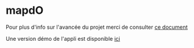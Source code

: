 
# mapdO

<!-- badges: start -->
<!-- badges: end -->

Pour plus d'info sur l'avancée du projet merci de consulter [ce document](https://htmlpreview.github.io/?https://github.com/lvaudor/mapdO/tree/master/dev/guidelines.html)

Une version démo de l'appli est disponible [ici](https://analytics.huma-num.fr/Lise.Vaudor/mapdO_demo1/)
